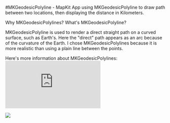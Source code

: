 #MKGeodesicPolyline - MapKit
App using MKGeodesicPolyline to draw path between two locations, then displaying the distance in Kilometers.


Why MKGeodesicPolylines? What's MKGeodesicPolyline? 

MKGeodesicPolyline is used to render a direct straight path on a curved surface, such as Earth's. Here the "direct" path
appears as an arc because of the curvature of the Earth. I chose MKGeodesicPolylines because it is more realistic than using a plain line between the points. 

Here's more information about MKGeodesicPolylines: ![MKGeodesicPolyline Class Reference](https://developer.apple.com/library/prerelease/ios/documentation/MapKit/Reference/MKGeodesicPolyline_class/index.html)

![](http://i.imgur.com/QIq47Fp.png?1)

